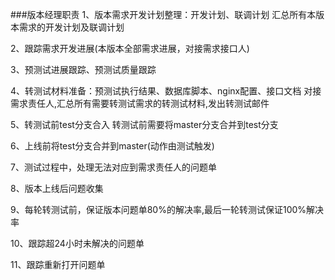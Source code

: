 ###版本经理职责
1、版本需求开发计划整理：开发计划、联调计划
   汇总所有本版本需求的开发计划及联调计划

2、跟踪需求开发进展(本版本全部需求进展，对接需求接口人)

3、预测试进展跟踪、预测试质量跟踪

4、转测试材料准备：预测试执行结果、数据库脚本、nginx配置、接口文档
   对接需求责任人,汇总所有需要转测试需求的转测试材料,发出转测试邮件

5、转测试前test分支合入
   转测试前需要将master分支合并到test分支

6、上线前将test分支合并到master(动作由测试触发)

7、测试过程中，处理无法对应到需求责任人的问题单

8、版本上线后问题收集

9、每轮转测试前，保证版本问题单80%的解决率,最后一轮转测试保证100%解决率

10、跟踪超24小时未解决的问题单

11、跟踪重新打开问题单